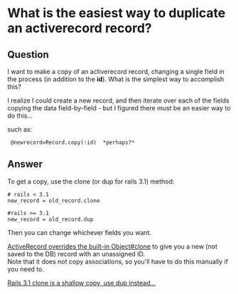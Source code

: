 
# What is the easiest way to duplicate an activerecord record?

## Question
        
I want to make a copy of an activerecord record, changing a single field in the process (in addition to the **id**). What is the simplest way to accomplish this?

I realize I could create a new record, and then iterate over each of the fields copying the data field-by-field - but I figured there must be an easier way to do this...

such as:

     @newrecord=Record.copy(:id)  *perhaps?*

## Answer
        
To get a copy, use the clone (or dup for rails 3.1) method:

    # rails < 3.1
    new_record = old_record.clone
    
    #rails >= 3.1
    new_record = old_record.dup
    

Then you can change whichever fields you want.

[ActiveRecord overrides the built-in Object#clone](http://api.rubyonrails.com/classes/ActiveRecord/Base.html#M001363) to give you a new (not saved to the DB) record with an unassigned ID.  
Note that it does not copy associations, so you'll have to do this manually if you need to.

[Rails 3.1 clone is a shallow copy, use dup instead...](https://gist.github.com/994614)
